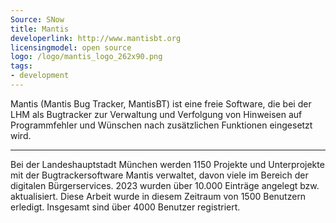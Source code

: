 ```yaml
---
Source: SNow
title: Mantis
developerlink: http://www.mantisbt.org
licensingmodel: open source
logo: /logo/mantis_logo_262x90.png
tags:
- development
---
```

Mantis (Mantis Bug Tracker, MantisBT) ist eine freie Software, die bei der LHM als Bugtracker zur Verwaltung und Verfolgung von Hinweisen auf Programmfehler und Wünschen nach zusätzlichen Funktionen eingesetzt wird.

---

Bei der Landeshauptstadt München werden 1150 Projekte und Unterprojekte mit der Bugtrackersoftware Mantis verwaltet, davon viele im Bereich der digitalen Bürgerservices.
2023 wurden über 10.000 Einträge angelegt bzw. aktualisiert.
Diese Arbeit wurde in diesem Zeitraum von 1500 Benutzern erledigt.
Insgesamt sind über 4000 Benutzer registriert.
